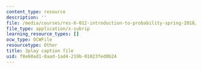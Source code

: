 ```yaml
---
content_type: resource
description: ''
file: /media/courses/res-6-012-introduction-to-probability-spring-2018/f8e60ad18aad1ad4219b01023fed0b24_iQ2edOqEQAs.srt
file_type: application/x-subrip
learning_resource_types: []
ocw_type: OCWFile
resourcetype: Other
title: 3play caption file
uid: f8e60ad1-8aad-1ad4-219b-01023fed0b24
---
```

